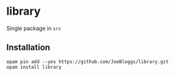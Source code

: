 # library

Single package in `src`

## Installation

```
opam pin add --yes https://github.com/JoeBloggs/library.git
opam install library
```
